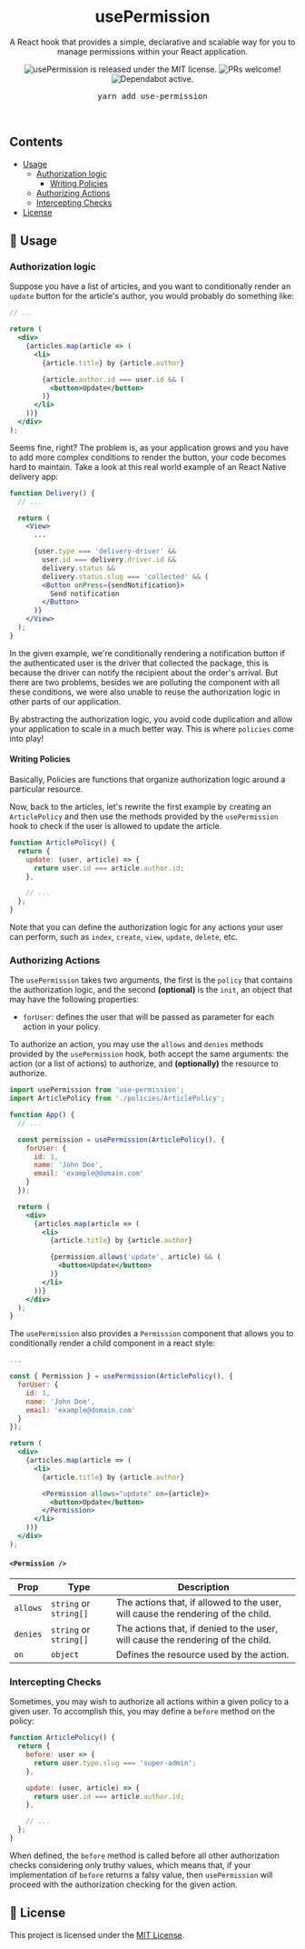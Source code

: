 <p align="center">
  <h1 align="center">usePermission</h1>
</p>

<p align="center">
  A React hook that provides a simple, declarative and scalable way for you to manage permissions within your React application.
</p>

<p align="center">
  <img src="https://img.shields.io/badge/license-MIT-blue.svg" alt="usePermission is released under the MIT license." />
  <img src="https://img.shields.io/badge/PRs-welcome-brightgreen.svg" alt="PRs welcome!" />
  <img src="https://img.shields.io/badge/Dependabot-active-brightgreen.svg" alt="Dependabot active.">
</p>

<div align="center">
  <pre>yarn add use-permission</pre>
</div>

<br />

## Contents

- [Usage](#-usage)
  - [Authorization logic](#authorization-logic)
    - [Writing Policies](#writing-policies)
  - [Authorizing Actions](#authorizing-actions)
  - [Intercepting Checks](#intercepting-checks)
- [License](#-license)

## 🚀 Usage

### Authorization logic

Suppose you have a list of articles, and you want to conditionally render an `update` button for the article's author, you would probably do something like:

```jsx
// ...

return (
  <div>
    {articles.map(article => (
      <li>
        {article.title} by {article.author}

        {article.author.id === user.id && (
          <button>Update</button>
        )}
      </li>
    ))}
  </div>
);
```

Seems fine, right? The problem is, as your application grows and you have to add more complex conditions to render the button, your code becomes hard to maintain. Take a look at this real world example of an React Native delivery app:

```jsx
function Delivery() {
  // ...

  return (
    <View>
      ...

      {user.type === 'delivery-driver' &&
        user.id === delivery.driver.id &&
        delivery.status &&
        delivery.status.slug === 'collected' && (
        <Button onPress={sendNotification}>
          Send notification
        </Button>
      )}
    </View>
  );
}
```

In the given example, we're conditionally rendering a notification button if the authenticated user is the driver that collected the package, this is because the driver can notify the recipient about the order's arrival. But there are two problems, besides we are polluting the component with all these conditions, we were also unable to reuse the authorization logic in other parts of our application.

By abstracting the authorization logic, you avoid code duplication and allow your application to scale in a much better way. This is where `policies` come into play!

#### Writing Policies

Basically, Policies are functions that organize authorization logic around a particular resource.

Now, back to the articles, let's rewrite the first example by creating an `ArticlePolicy` and then use the methods provided by the `usePermission` hook to check if the user is allowed to update the article.

```js
function ArticlePolicy() {
  return {
    update: (user, article) => {
      return user.id === article.author.id;
    },

    // ...
  };
}
```

Note that you can define the authorization logic for any actions your user can perform, such as `index`, `create`, `view`, `update`, `delete`, etc.

### Authorizing Actions

The `usePermission` takes two arguments, the first is the `policy` that contains the authorization logic, and the second **(optional)** is the `init`, an object that may have the following properties:

- `forUser`: defines the user that will be passed as parameter for each action in your policy.

To authorize an action, you may use the `allows` and `denies` methods provided by the `usePermission` hook, both accept the same arguments: the action (or a list of actions) to authorize, and **(optionally)** the resource to authorize.

```jsx
import usePermission from 'use-permission';
import ArticlePolicy from './policies/ArticlePolicy';

function App() {
  // ...

  const permission = usePermission(ArticlePolicy(), {
    forUser: {
      id: 1,
      name: 'John Doe',
      email: 'example@domain.com'
    }
  });

  return (
    <div>
      {articles.map(article => (
        <li>
          {article.title} by {article.author}

          {permission.allows('update', article) && (
            <button>Update</button>
          )}
        </li>
      ))}
    </div>
  );
}
```

The `usePermission` also provides a `Permission` component that allows you to conditionally render a child component in a react style:

```jsx
...

const { Permission } = usePermission(ArticlePolicy(), {
  forUser: {
    id: 1,
    name: 'John Doe',
    email: 'example@domain.com'
  }
});

return (
  <div>
    {articles.map(article => (
      <li>
        {article.title} by {article.author}

        <Permission allows="update" on={article}>
          <button>Update</button>
        </Permission>
      </li>
    ))}
  </div>
);
```

#### `<Permission />`

| Prop     | Type                   | Description                                                                      |
| -------- | ---------------------- | -------------------------------------------------------------------------------- |
| `allows` | `string` or `string[]` | The actions that, if allowed to the user, will cause the rendering of the child. |
| `denies` | `string` or `string[]` | The actions that, if denied to the user, will cause the rendering of the child.  |
| `on`     | `object`               | Defines the resource used by the action.                                         |

### Intercepting Checks

Sometimes, you may wish to authorize all actions within a given policy to a given user. To accomplish this, you may define a `before` method on the policy:

```js
function ArticlePolicy() {
  return {
    before: user => {
      return user.type.slug === 'super-admin';
    },

    update: (user, article) => {
      return user.id === article.author.id;
    },

    // ...
  };
}
```

When defined, the `before` method is called before all other authorization checks considering only truthy values, which means that, if your implementation of `before` returns a falsy value, then `usePermission` will proceed with the authorization checking for the given action.

## 📄 License

This project is licensed under the [MIT License](https://opensource.org/licenses/MIT).

